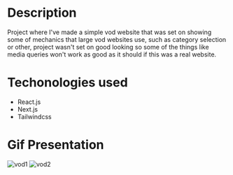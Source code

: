 # Description
 Project where I've made a simple vod website that was set on showing some of mechanics that large vod websites use, such as category selection or other, 
 project wasn't set on good looking so some of the things like media queries won't work as good as it should if this was a real website.
# Techonologies used
 - React.js
 - Next.js
 - Tailwindcss 
# Gif Presentation
![vod1](https://user-images.githubusercontent.com/127633002/224516395-7dcb039d-8a1e-4c53-be10-e06478bf91ae.gif)
![vod2](https://user-images.githubusercontent.com/127633002/224516398-fc19fc83-70b8-4568-b47f-cf90a8915546.gif)
